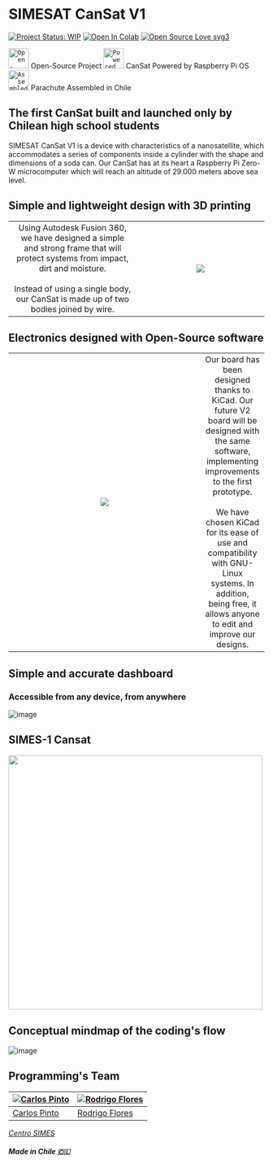 # SIMESAT CanSat V1
[![Project Status: WIP](https://www.repostatus.org/badges/latest/wip.svg)](https://www.repostatus.org/#wip) [![Open In Colab](https://colab.research.google.com/assets/colab-badge.svg)](https://colab.research.google.com/drive/1tZrpTUVAwrEr1ZIU1PQhDnTa7Ga5HgIw?usp=sharing) [![Open Source Love svg3](https://badges.frapsoft.com/os/v3/open-source.svg?v=103)](https://github.com/ellerbrock/open-source-badges/)  

<code><img title="Open-Source Project" height="40" src="https://raw.githubusercontent.com/CxrlosKenobi/SIMESAT-CanSat-v1/main/assets/opensource.png"></code> Open-Source Project
<code><img title="Powered by Raspberry Pi OS" height="40" src="https://raw.githubusercontent.com/CxrlosKenobi/SIMESAT-CanSat-v1/main/assets/raspberrypi.png"></code> CanSat Powered by Raspberry Pi OS
<code><img title="Assembled in Chile" height="40" src="https://raw.githubusercontent.com/CxrlosKenobi/SIMESAT-CanSat-v1/main/assets/parachute.png"></code> Parachute Assembled in Chile

## The first CanSat built and launched only by Chilean high school students

SIMESAT CanSat V1 is a device with characteristics of a nanosatellite, which accommodates a series of components inside a cylinder with the shape and dimensions of a soda can. Our CanSat has at its heart a Raspberry Pi Zero-W microcomputer which will reach an altitude of 29.000 meters above sea level.
<br>

## Simple and lightweight design with 3D printing
<table width="100%">
  <tr>
  <td width="50%" align='center'>
Using Autodesk Fusion 360, we have designed a simple and strong frame that will protect systems from impact, dirt and moisture.
<br><br>
Instead of using a single body, our CanSat is made up of two bodies joined by wire.
  </td>
  <td width="100%" align='center'>
<img src=https://aeroespacial.centrosimes.cl/wp-content/uploads/2021/01/CanSat-Diseno-v8.2-768x473.png>
  </td>
  </table>

## Electronics designed with Open-Source software
<table width="100%">
  <tr>
  <td width="75%" align='center'>
<img src=https://aeroespacial.centrosimes.cl/wp-content/uploads/2021/01/cansat-pcb-v1.png>
  </td>
  <td width="50%" align='center'>
Our board has been designed thanks to KiCad. Our future V2 board will be designed with the same software, implementing improvements to the first prototype.
<br><br>
We have chosen KiCad for its ease of use and compatibility with GNU-Linux systems. In addition, being free, it allows anyone to edit and improve our designs.
</td>
  </table>

## Simple and accurate dashboard
### Accessible from any device, from anywhere
![image](https://raw.githubusercontent.com/CxrlosKenobi/SIMESAT-CanSat-v1/main/assets/Dashboard-shot.png)
<br><p align="center">

## SIMES-1 Cansat
<img src="https://raw.githubusercontent.com/CxrlosKenobi/SIMESAT-CanSat-v1/main/assets/cansat.png" width="500">
<br><p align="center">


## Conceptual mindmap of the coding's flow
![image](https://raw.githubusercontent.com/CxrlosKenobi/SIMESAT-CanSat-v1/main/media/images/flow.png)
<br><p align="center">


## Programming's Team
[![Carlos Pinto](https://raw.githubusercontent.com/CxrlosKenobi/SIMESAT-CanSat-v1/main/media/images/CarlosPinto.jpg)](https://www.linkedin.com/in/carloskenobi/) | [![Rodrigo Flores](https://raw.githubusercontent.com/CxrlosKenobi/SIMESAT-CanSat-v1/main/media/images/RodrigoFlores.jpeg)](https://www.linkedin.com/in/rodrigo-flores-549269160/)
---|---
[Carlos Pinto ](https://www.linkedin.com/in/carloskenobi/) |[Rodrigo Flores](http://linkedin.com/in/rodrigo-flores-549269160)


*[Centro SIMES](https://aeroespacial.centrosimes.cl/)*
##### Made in Chile 🇨🇱
